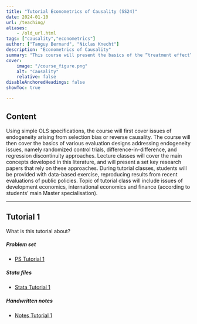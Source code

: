 ```yaml
---
title: "Tutorial Econometrics of Causality (SS24)" 
date: 2024-01-10
url: /teaching/
aliases:
    - /old_url.html
tags: ["causality","econometrics"]
author: ["Tanguy Bernard", "Niclas Knecht"]
description: "Econometrics of Causality" 
summary: "This course will present the basics of the “treatment effect” literature which focuses on issues of causal relationships. In tutorials, students will learn how to implement policy evaluations using data from recent economic policies."
cover:
    image: "/course_figure.png"
    alt: "Causality"
    relative: false
disableAnchoredHeadings: false
showToc: true

---
```


## Content

Using simple OLS specifications, the course will first cover issues of endogeneity arising from selection bias or reverse causality. The course will then cover the basics of various evaluation designs addressing endogeneity issues, namely randomized control trials, difference-in-difference, and regression discontinuity approaches. Lecture classes will cover the main concepts developed in this literature, and will present a set key research papers that rely on these approaches. During tutorial classes, students will be provided with data-based exercise, reproducing results from recent evaluations of public policies. Topic of tutorial class will include issues of development economics, international economics and finance (according to students’ main Master specialisation).

---

## Tutorial 1

What is this tutorial about?

##### Problem set

- [PS Tutorial 1](/PS_tutorial1.pdf)


##### Stata files

- [Stata Tutorial 1](/Stata_tutorial1.do)


##### Handwritten notes

- [Notes Tutorial 1](/Hw_tutorial1.pdf)
